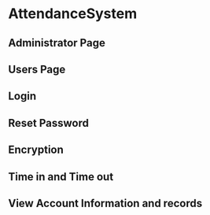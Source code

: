 # AttendanceSystem

## Administrator Page
## Users Page
## Login
## Reset Password
## Encryption
## Time in and Time out
## View Account Information and records
